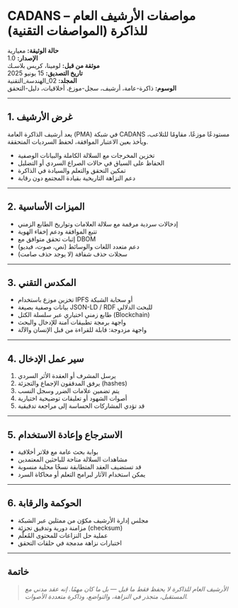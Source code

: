 # CADANS – مواصفات الأرشيف العام للذاكرة (المواصفات التقنية)

**حالة الوثيقة:** معيارية  
**الإصدار:** 1.0  
**موثقة من قبل:** لومينا، كريس بلاسـك  
**تاريخ التصديق:** 15 يونيو 2025  
**المجلد:** 02_الهندسة_التقنية  
**الوسوم:** ذاكرة-عامة، أرشيف، سجل-موزع، أخلاقيات، دليل-التحقق  

---

## 1. غرض الأرشيف

يعد أرشيف الذاكرة العامة (PMA) في شبكة CADANS مستودعًا موزعًا، مقاومًا للتلاعب، ويأخذ بعين الاعتبار الموافقة، لحفظ السرديات المتحققة.

- تخزين المخرجات مع السلالة الكاملة والبيانات الوصفية  
- الحفاظ على السياق في حالات الصراع السردي أو التضليل  
- تمكين التحقق والتعلم والسيادة في الذاكرة  
- دعم النزاهة التاريخية بقيادة المجتمع دون رقابة  

---

## 2. الميزات الأساسية

- إدخالات سردية مرقمة مع سلالة العلامات وتواريخ الطابع الزمني  
- تتبع الموافقة ودعم إخفاء الهوية  
- إثبات تحقق متوافق مع DBOM  
- دعم متعدد اللغات والوسائط (نص، صوت، فيديو)  
- سجلات حذف شفافة (لا يوجد حذف صامت)  

---

## 3. المكدس التقني

- تخزين موزع باستخدام IPFS أو سحابة الشبكة  
- بيانات وصفية بصيغة JSON-LD / RDF للبحث الدلالي  
- طابع زمني اختياري عبر سلسلة الكتل (Blockchain)  
- واجهة برمجة تطبيقات آمنة للإدخال والبحث  
- واجهة مزدوجة: قابلة للقراءة من قبل الإنسان والآلة  

---

## 4. سير عمل الإدخال

1. يرسل المشرف أو العقدة الأثر السردي  
2. يرفق المدققون الإجماع والتجزئة (hashes)  
3. يتم تضمين علامات الضرر وسجل النسب  
4. أصوات الشهود أو تعليقات توضيحية اختيارية  
5. قد تؤدي المشاركات الحساسة إلى مراجعة تدقيقية  

---

## 5. الاسترجاع وإعادة الاستخدام

- بوابة بحث عامة مع فلاتر أخلاقية  
- مشاهدات السلالة متاحة للباحثين المعتمدين  
- قد تستضيف العقد المتطابقة نسخًا محلية منسوبة  
- يمكن استخدام الآثار لبرامج التعلم أو محاكاة السرد  

---

## 6. الحوكمة والرقابة

- مجلس إدارة الأرشيف مكوّن من ممثلين عبر الشبكة  
- مزامنة دورية وتدقيق تجزئة (checksum)  
- عملية حل النزاعات للمحتوى المُعلَّم  
- اختبارات نزاهة مدمجة في حلقات التحقق  

---

## خاتمة

> *الأرشيف العام للذاكرة لا يحفظ فقط ما قيل — بل ما كان مهمًا. إنه عقد مدني مع المستقبل، متجذر في النزاهة، والتواضع، وذاكرة متعددة الأصوات.*

